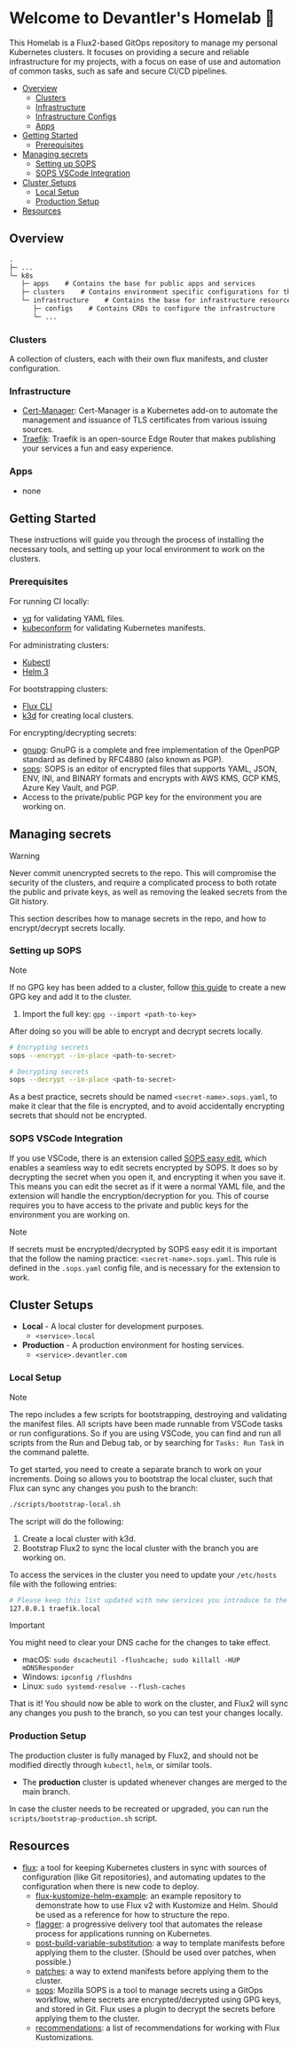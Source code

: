 # Welcome to Devantler's Homelab 🚀

This Homelab is a Flux2-based GitOps repository to manage my personal Kubernetes clusters. It focuses on providing a secure and reliable infrastructure for my projects, with a focus on ease of use and automation of common tasks, such as safe and secure CI/CD pipelines.

- [Overview](#overview)
  - [Clusters](#clusters)
  - [Infrastructure](#infrastructure)
  - [Infrastructure Configs](#infrastructure-configs)
  - [Apps](#apps)
- [Getting Started](#getting-started)
  - [Prerequisites](#prerequisites)
- [Managing secrets](#managing-secrets)
  - [Setting up SOPS](#setting-up-sops)
  - [SOPS VSCode Integration](#sops-vscode-integration)
- [Cluster Setups](#cluster-setups)
  - [Local Setup](#local-setup)
  - [Production Setup](#production-setup)
- [Resources](#resources)

## Overview

```txt
.
├─ ...
└─ k8s
   ├─ apps    # Contains the base for public apps and services
   ├─ clusters    # Contains environment specific configurations for the different clusters
   └─ infrastructure    # Contains the base for infrastructure resources
      ├─ configs    # Contains CRDs to configure the infrastructure
      └─ ...
```

### Clusters

A collection of clusters, each with their own flux manifests, and cluster configuration.

### Infrastructure

- [Cert-Manager](https://cert-manager.io/docs/): Cert-Manager is a Kubernetes add-on to automate the management and issuance of TLS certificates from various issuing sources.
- [Traefik](https://doc.traefik.io/traefik/): Traefik is an open-source Edge Router that makes publishing your services a fun and easy experience.

### Apps

- none

## Getting Started

These instructions will guide you through the process of installing the necessary tools, and setting up your local environment to work on the clusters.

### Prerequisites

For running CI locally:

- [yq](https://github.com/mikefarah/yq) for validating YAML files.
- [kubeconform](https://github.com/yannh/kubeconform) for validating Kubernetes manifests.

For administrating clusters:

- [Kubectl](https://kubernetes.io/docs/tasks/tools/install-kubectl/)
- [Helm 3](https://helm.sh/docs/intro/install/)

For bootstrapping clusters:

- [Flux CLI](https://fluxcd.io/docs/installation/#install-the-flux-cli)
- [k3d](https://k3d.io/#installation) for creating local clusters.

For encrypting/decrypting secrets:

- [gnupg](https://gnupg.org/download/index.html): GnuPG is a complete and free implementation of the OpenPGP standard as defined by RFC4880 (also known as PGP).
- [sops](https://github.com/getsops/sops): SOPS is an editor of encrypted files that supports YAML, JSON, ENV, INI, and BINARY formats and encrypts with AWS KMS, GCP KMS, Azure Key Vault, and PGP.
- Access to the private/public PGP key for the environment you are working on.

## Managing secrets

> [!WARNING]
> Never commit unencrypted secrets to the repo. This will compromise the security of the clusters, and require a complicated process to both rotate the public and private keys, as well as removing the leaked secrets from the Git history.

This section describes how to manage secrets in the repo, and how to encrypt/decrypt secrets locally.

### Setting up SOPS

> [!NOTE]
> If no GPG key has been added to a cluster, follow [this guide](https://fluxcd.io/flux/guides/mozilla-sops/) to create a new GPG key and add it to the cluster.

1. Import the full key: `gpg --import <path-to-key>`

After doing so you will be able to encrypt and decrypt secrets locally.

```bash
# Encrypting secrets
sops --encrypt --in-place <path-to-secret>

# Decrypting secrets
sops --decrypt --in-place <path-to-secret>
```

As a best practice, secrets should be named `<secret-name>.sops.yaml`, to make it clear that the file is encrypted, and to avoid accidentally encrypting secrets that should not be encrypted.

### SOPS VSCode Integration

If you use VSCode, there is an extension called [SOPS easy edit]([ShipitSmarter.sops-edit](https://marketplace.visualstudio.com/items?itemName=ShipitSmarter.sops-edit)), which enables a seamless way to edit secrets encrypted by SOPS. It does so by decrypting the secret when you open it, and encrypting it when you save it. This means you can edit the secret as if it were a normal YAML file, and the extension will handle the encryption/decryption for you. This of course requires you to have access to the private and public keys for the environment you are working on.

> [!NOTE]
> If secrets must be encrypted/decrypted by SOPS easy edit it is important that the follow the naming practice: `<secret-name>.sops.yaml`. This rule is defined in the `.sops.yaml` config file, and is necessary for the extension to work.

## Cluster Setups

- **Local** - A local cluster for development purposes.
  - `<service>.local`
- **Production** - A production environment for hosting services.
  - `<service>.devantler.com`

### Local Setup

> [!NOTE]
> The repo includes a few scripts for bootstrapping, destroying and validating the manifest files. All scripts have been made runnable from VSCode tasks or run configurations. So if you are using VSCode, you can find and run all scripts from the Run and Debug tab, or by searching for `Tasks: Run Task` in the command palette.

To get started, you need to create a separate branch to work on your increments. Doing so allows you to bootstrap the local cluster, such that Flux can sync any changes you push to the branch:

```bash
./scripts/bootstrap-local.sh
```

The script will do the following:

1. Create a local cluster with k3d.
2. Bootstrap Flux2 to sync the local cluster with the branch you are working on.

To access the services in the cluster you need to update your `/etc/hosts` file with the following entries:

```bash
# Please keep this list updated with new services you introduce to the cluster.
127.0.0.1 traefik.local
```

> [!IMPORTANT]
> You might need to clear your DNS cache for the changes to take effect.
>
> - macOS: `sudo dscacheutil -flushcache; sudo killall -HUP mDNSResponder`
> - Windows: `ipconfig /flushdns`
> - Linux: `sudo systemd-resolve --flush-caches`

That is it! You should now be able to work on the cluster, and Flux2 will sync any changes you push to the branch, so you can test your changes locally.

### Production Setup

The production cluster is fully managed by Flux2, and should not be modified directly through `kubectl`, `helm`, or similar tools.

- The **production** cluster is updated whenever changes are merged to the main branch.

In case the cluster needs to be recreated or upgraded, you can run the `scripts/bootstrap-production.sh` script.

## Resources

- [flux](https://fluxcd.io/flux/): a tool for keeping Kubernetes clusters in sync with sources of configuration (like Git repositories), and automating updates to the configuration when there is new code to deploy.
  - [flux-kustomize-helm-example](https://github.com/fluxcd/flux2-kustomize-helm-example): an example repository to demonstrate how to use Flux v2 with Kustomize and Helm. Should be used as a reference for how to structure the repo.
  - [flagger](https://fluxcd.io/flagger/): a progressive delivery tool that automates the release process for applications running on Kubernetes.
  - [post-build-variable-substitution](https://fluxcd.io/flux/components/kustomize/kustomization/#post-build-variable-substitution): a way to template manifests before applying them to the cluster. (Should be used over patches, when possible.)
  - [patches](https://fluxcd.io/flux/components/kustomize/kustomizations/#patches): a way to extend manifests before applying them to the cluster.
  - [sops](https://fluxcd.io/flux/guides/mozilla-sops/): Mozilla SOPS is a tool to manage secrets using a GitOps workflow, where secrets are encrypted/decrypted using GPG keys, and stored in Git. Flux uses a plugin to decrypt the secrets before applying them to the cluster.
  - [recommendations](https://fluxcd.io/flux/components/kustomize/kustomizations/#working-with-kustomizations): a list of recommendations for working with Flux Kustomizations.
